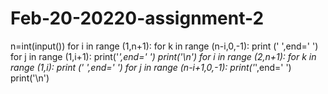 # Feb-20-20220-assignment-2
n=int(input())
for i in range (1,n+1):
    for k in range (n-i,0,-1):
        print (' ',end=' ')
    for j in range (1,i+1):
        print('*',end='   ')
    print('\n')
for i in range (2,n+1):
    for k in range (1,i):
        print (' ',end=' ')
    for j in range (n-i+1,0,-1):
        print('*',end='   ')
    print('\n')
